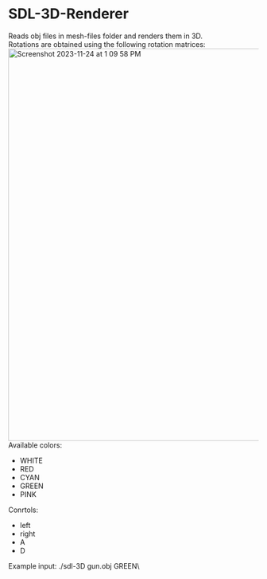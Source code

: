 

# SDL-3D-Renderer
Reads obj files in mesh-files folder and renders them in 3D.\
Rotations are obtained using the following rotation matrices:\
<img width="788" alt="Screenshot 2023-11-24 at 1 09 58 PM" src="https://github.com/A-Taiga/SDL-3D-Renderer/assets/64714887/b69b20f7-a51f-4049-a45f-500e02c023a9">\
Available colors:
- WHITE
- RED
- CYAN
- GREEN
- PINK

Conrtols:
- left
- right
- A
- D

Example input: ./sdl-3D gun.obj GREEN\
